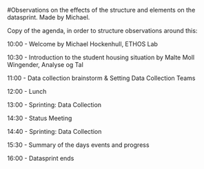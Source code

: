 #Observations on the effects of the structure and elements on the datasprint. Made by Michael.   

Copy of the agenda, in order to structure observations around this:  


10:00 - Welcome by Michael Hockenhull, ETHOS Lab

10:30 - Introduction to the student housing situation by Malte Moll Wingender, Analyse og Tal

11:00 - Data collection brainstorm & Setting Data Collection Teams

12:00 - Lunch

13:00 - Sprinting: Data Collection

14:30 - Status Meeting

14:40 - Sprinting: Data Collection

15:30 - Summary of the days events and progress

16:00 - Datasprint ends


